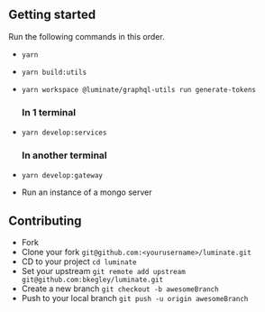 ## Getting started

Run the following commands in this order.

- `yarn`
- `yarn build:utils`
- `yarn workspace @luminate/graphql-utils run generate-tokens`

  ### In 1 terminal

- `yarn develop:services`

  ### In another terminal

- `yarn develop:gateway`
- Run an instance of a mongo server

## Contributing

- Fork
- Clone your fork `git@github.com:<yourusername>/luminate.git`
- CD to your project `cd luminate`
- Set your upstream `git remote add upstream git@github.com:bkegley/luminate.git`
- Create a new branch `git checkout -b awesomeBranch`
- Push to your local branch `git push -u origin awesomeBranch`
